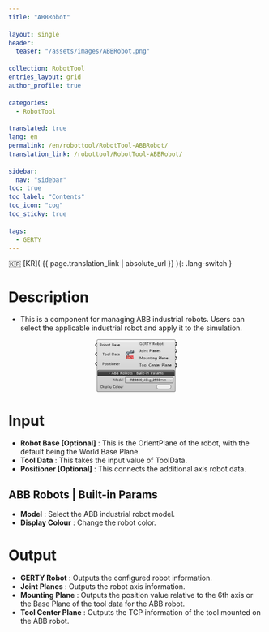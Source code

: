 ```yaml
---
title: "ABBRobot"

layout: single
header:
  teaser: "/assets/images/ABBRobot.png"

collection: RobotTool
entries_layout: grid
author_profile: true

categories:
  - RobotTool

translated: true
lang: en
permalink: /en/robottool/RobotTool-ABBRobot/
translation_link: /robottool/RobotTool-ABBRobot/

sidebar:
  nav: "sidebar"
toc: true
toc_label: "Contents"
toc_icon: "cog"
toc_sticky: true

tags: 
  - GERTY
---
```


:kr: [KR]( {{ page.translation_link | absolute_url }} ){: .lang-switch }

# Description

* This is a component for managing ABB industrial robots. Users can select the applicable industrial robot and apply it to the simulation.

<p align="center">  <img src="/assets/images/ABBRobot.png" align="center" width="32%"></p>

# Input

* **Robot Base [Optional]** : This is the OrientPlane of the robot, with the default being the World Base Plane. 
* **Tool Data** : This takes the input value of ToolData. 
* **Positioner [Optional]** : This connects the additional axis robot data.

## ABB Robots | Built-in Params

* **Model** : Select the ABB industrial robot model. 
* **Display Colour** : Change the robot color.

# Output

* **GERTY Robot** : Outputs the configured robot information.
* **Joint Planes** : Outputs the robot axis information.
* **Mounting Plane** : Outputs the position value relative to the 6th axis or the Base Plane of the tool data for the ABB robot.
* **Tool Center Plane** : Outputs the TCP information of the tool mounted on the ABB robot.
